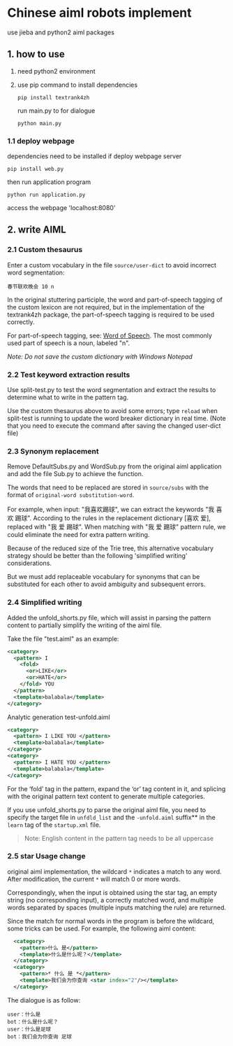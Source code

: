 # Chinese aiml robots implement

use jieba and python2 aiml packages

## 1. how to use

1. need python2 environment

2. use pip command to install dependencies

   ```shell
   pip install textrank4zh
   ```

   run main.py to for dialogue

   ```shell
   python main.py
   ```

### 1.1 deploy webpage 

dependencies need to be installed if deploy webpage server

```shell
pip install web.py
```

   then run application program

   ```shell
   python run application.py
   ```

   access the webpage 'localhost:8080'


## 2. write AIML

### 2.1 Custom thesaurus

Enter a custom vocabulary in the file `source/user-dict` to avoid incorrect word segmentation:

```
春节联欢晚会 10 n
```

In the original stuttering participle, the word and part-of-speech tagging of the custom lexicon are not required, but in the implementation of the textrank4zh package, the part-of-speech tagging is required to be used correctly.

For part-of-speech tagging, see: [Word of Speech](https://gist.github.com/luw2007/6016931). The most commonly used part of speech is a noun, labeled "n".

*Note: Do not save the custom dictionary with Windows Notepad*

### 2.2 Test keyword extraction results

Use split-test.py to test the word segmentation and extract the results to determine what to write in the pattern tag.

Use the custom thesaurus above to avoid some errors; type `reload` when split-test is running to update the word breaker dictionary in real time. (Note that you need to execute the command after saving the changed user-dict file)

### 2.3 Synonym replacement

Remove DefaultSubs.py and WordSub.py from the original aiml application and add the file Sub.py to achieve the function.

The words that need to be replaced are stored in `source/subs` with the format of `original-word substitution-word`.

For example, when input: "我喜欢踢球", we can extract the keywords "我 喜欢 踢球". According to the rules in the replacement dictionary [喜欢 爱], replaced with "我 爱 踢球". When matching with "我 爱 踢球" pattern rule, we could eliminate the need for extra pattern writing.

Because of the reduced size of the Trie tree, this alternative vocabulary strategy should be better than the following 'simplified writing' considerations. 

But we must add replaceable vocabulary for synonyms that can be substituted for each other to avoid ambiguity and subsequent errors.

### 2.4 Simplified writing

Added the unfold_shorts.py file, which will assist in parsing the pattern content to partially simplify the writing of the aiml file.

Take the file "test.aiml" as an example:

```xml
<category>
  <pattern> I
    <fold>
      <or>LIKE</or>
      <or>HATE</or>
    </fold> YOU
  </pattern>
  <template>balabala</template>
</category>
```

Analytic generation test-unfold.aiml

```xml
<category>
  <pattern> I LIKE YOU </pattern>
  <template>balabala</template>
</category>
<category>
  <pattern> I HATE YOU </pattern>
  <template>balabala</template>
</category>
```

For the ‘fold’ tag in the pattern, expand the ‘or’ tag content in it, and splicing with the original pattern text content to generate multiple categories.

If you use unfold_shorts.py to parse the original aiml file, you need to specify the target file in `unfdld_list` and the `-unfold.aiml` suffix** in the `learn` tag of the `startup.xml` file.

> Note: English content in the pattern tag needs to be all uppercase

### 2.5 star Usage change

original aiml implementation, the wildcard `*` indicates a match to any word. After modification, the current `*` will match 0 or more words.

Correspondingly, when the input is obtained using the star tag, an empty string (no corresponding input), a correctly matched word, and multiple words separated by spaces (multiple inputs matching the rule) are returned.

Since the match for normal words in the program is before the wildcard, some tricks can be used.
For example, the following aiml content:

```xml
  <category>
    <pattern>什么 是</pattern>
    <template>什么是什么呢？</template>
  </category>
  <category>
    <pattern>* 什么 是 *</pattern>
    <template>我们会为你查询 <star index="2"/></template>
  </category>
```

The dialogue is as follow:

```
user：什么是
bot：什么是什么呢？
user：什么是足球
bot：我们会为你查询 足球
```


